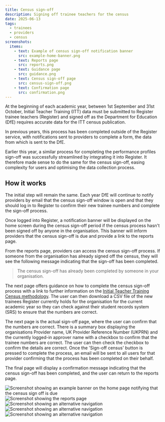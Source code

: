 ```yaml
---
title: Census sign-off
description: Signing off trainee teachers for the census
date: 2025-06-13
tags:
  - trainees
  - providers
  - census
screenshots:
  items:
    - text: Example of census sign-off notification banner
      src: example-home-banner.png
    - text: Reports page
      src: reports.png
    - text: Guidance page
      src: guidance.png
    - text: Census sign-off page
      src: census-sign-off.png
    - text: Confirmation page
      src: confirmation.png
---
```



At the beginning of each academic year, between 1st September and 31st October, Initial Teacher Training (ITT) data must be submitted to Register trainee teachers (Register) and signed off as the Department for Education (DfE) requires accurate data for the ITT census publication.

In previous years, this process has been completed outside of the Register service, with notifications sent to providers to complete a form, the data from which is sent to the DfE.

Earlier this year, a similar process for completing the performance profiles sign-off was successfully streamlined by integrating it into Register. It therefore made sense to do the same for the census sign-off, easing complexity for users and optimising the data collection process.


## How it works

The initial step will remain the same. Each year DfE will continue to notify providers by email that the census sign-off window is open and that they should log in to Register to confirm their new trainee numbers and complete the sign-off process.

Once logged into Register, a notification banner will be displayed on the home screen during the census sign-off period if the census process hasn't been signed off by anyone in the organisation. This banner will inform providers that the census sign-off is due and provide a link to the reports page.

From the reports page, providers can access the census sign-off process. If someone from the organisation has already signed off the census, they will see the following message indicating that the sign-off has been completed.

> The census sign-off has already been completed by someone in your organisation.

The next page offers guidance on how to complete the census sign-off process with a link to further information on the [Initial Teacher Training Census methodology](https://explore-education-statistics.service.gov.uk/methodology/initial-teacher-training-census). The user can then download a CSV file of the new trainees Register currently holds for the organisation for the current academic year so they can check against their student records system (SRS) to ensure that the numbers are correct.

The next page is the actual sign-off page, where the user can confirm that the numbers are correct. There is a summary box displaying the organisations Provider name, UK Provider Reference Number (UKPRN) and the currently logged-in approver name with a checkbox to confirm that the trainee numbers are correct. The user can then check the checkbox to confirm the details are correct. Once the 'Sign-off census' button is pressed to complete the process, an email will be sent to all users for that provider confirming that the process has been completed on their behalf.

The final page will display a confirmation message indicating that the census sign-off has been completed, and the user can return to the reports page.

![Screenshot showing an example banner on the home page notifying that the census sign off is due](example-home-banner.png "Census sign-off notification banner example")
![Screenshot showing the reports page](reports.png "Reports page")
![Screenshot showing an alternative navigation](guidance.png "Guidance page")
![Screenshot showing an alternative navigation](census-sign-off.png "Census sign-off page")
![Screenshot showing an alternative navigation](confirmation.png "Confirmation page")
